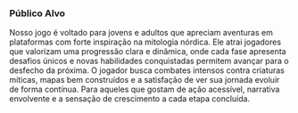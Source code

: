 ### Público Alvo
Nosso jogo é voltado para jovens e adultos que apreciam aventuras em plataformas com forte inspiração na mitologia nórdica. Ele atrai jogadores que valorizam uma progressão clara e dinâmica, onde cada fase apresenta desafios únicos e novas habilidades conquistadas permitem avançar para o desfecho da próxima. O jogador busca combates intensos contra criaturas míticas, mapas bem construídos e a satisfação de ver sua jornada evoluir de forma contínua. Para aqueles que gostam de ação acessível, narrativa envolvente e a sensação de crescimento a cada etapa concluída.
